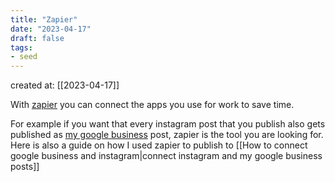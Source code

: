 ```yaml
---
title: "Zapier"
date: "2023-04-17"
draft: false
tags:
- seed
---
```


created at: [[2023-04-17]]

With [zapier](https://zapier.com/) you can connect the apps you use for work to save time. 

For example if you want that every instagram post that you publish also gets published as [my google business](https://www.google.com/intl/de_de/business/) post, zapier is the tool you are looking for. Here is also a guide on how I used zapier to publish to [[How to connect google business and instagram|connect instagram and my google business posts]]
